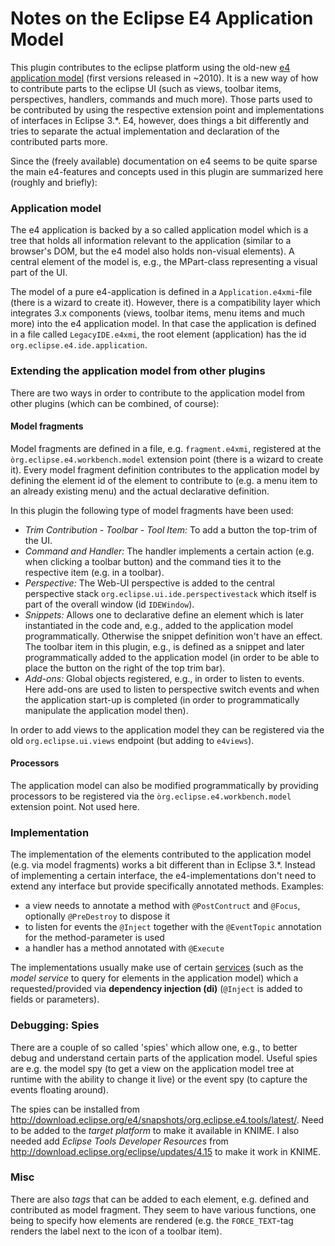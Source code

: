 # Notes on the Eclipse E4 Application Model

This plugin contributes to the eclipse platform using the old-new [e4 application model](https://wiki.eclipse.org/Eclipse4/RCP) (first versions released in ~2010).
It is a new way of how to contribute parts to the eclipse UI (such as views, toolbar items, perspectives, handlers, commands and much more).
Those parts used to be contributed by using the respective extension point and implementations of interfaces in Eclipse 3.*. E4, however, does things a bit differently and tries to separate the actual implementation and declaration of the contributed parts more.

Since the (freely available) documentation on e4 seems to be quite sparse the main e4-features and concepts used in this plugin are summarized here (roughly and briefly):

### Application model

The e4 application is backed by a so called application model which is a tree that holds all information relevant to the application (similar to a browser's DOM, but the e4 model also holds non-visual elements).
A central element of the model is, e.g., the MPart-class representing a visual part of the UI.

The model of a pure e4-application is defined in a `Application.e4xmi`-file (there is a wizard to create it). 
However, there is a compatibility layer which integrates 3.x components (views, toolbar items, menu items and much more) into the e4 application model. In that case the application is defined in a file called `LegacyIDE.e4xmi`, the root element (application) has the id `org.eclipse.e4.ide.application`.

### Extending the application model from other plugins

There are two ways in order to contribute to the application model from other plugins (which can be combined, of course):

####  Model fragments

Model fragments are defined in a file, e.g. `fragment.e4xmi`, registered at the `òrg.eclipse.e4.workbench.model` extension point (there is a wizard to create it). Every model fragment definition contributes to the application model by defining the element id of the element to contribute to (e.g. a menu item to an already existing menu) and the actual declarative definition.

In this plugin the following type of model fragments have been used:
* _Trim Contribution - Toolbar - Tool Item:_
To add a button the top-trim of the UI.
* _Command and Handler:_
The handler implements a certain action (e.g. when clicking a toolbar button) and the command ties it to the respective item (e.g. in a toolbar).
* _Perspective:_
The Web-UI perspective is added to the central perspective stack `org.eclipse.ui.ide.perspectivestack` which itself is part of the overall window (id `IDEWindow`).
* _Snippets:_ Allows one to declarative define an element which is later instantiated in the code and, e.g., added to the application model programmatically. Otherwise the snippet definition won't have an effect. The toolbar item in this plugin, e.g., is defined as a snippet and later programmatically added to the application model (in order to be able to place the button on the right of the top trim bar).
* _Add-ons:_
Global objects registered, e.g., in order to listen to events. Here add-ons are used to listen to perspective switch events and when the application start-up is completed (in order to programmatically manipulate the application model then).

In order to add views to the application model they can be registered via the old `org.eclipse.ui.views` endpoint (but adding to `e4views`).

#### Processors

The application model can also be modified programmatically by providing processors to be registered via the `òrg.eclipse.e4.workbench.model` extension point. Not used here.


### Implementation

The implementation of the elements contributed to the application model (e.g. via model fragments) works a bit different than in Eclipse 3.*. Instead of implementing a certain interface, the e4-implementations don't need to extend any interface but provide specifically annotated methods.
Examples:
* a view needs to annotate a method with `@PostContruct` and `@Focus`, optionally `@PreDestroy` to dispose it
* to listen for events the `@Inject` together with the `@EventTopic` annotation for the method-parameter is used
* a handler has a method annotated with `@Execute`

The implementations usually make use of certain [services](https://www.vogella.com/tutorials/Eclipse4Services/article.html) (such as the _model service_ to query for elements in the application model) which a requested/provided via **dependency injection (di)** (`@Inject` is added to fields or parameters).

### Debugging: Spies

There are a couple of so called 'spies' which allow one, e.g., to better debug and understand certain parts of the application model. Useful spies are e.g. the model spy (to get a view on the application model tree at runtime with the ability to change it live) or the event spy (to capture the events floating around).

The spies can be installed from http://download.eclipse.org/e4/snapshots/org.eclipse.e4.tools/latest/. Need to be added to the _target platform_ to make it available in KNIME. I also needed add _Eclipse Tools Developer Resources_  from http://download.eclipse.org/eclipse/updates/4.15 to make it work in KNIME.

### Misc

There are also _tags_ that can be added to each element, e.g. defined and contributed as model fragment. They seem to have various functions, one being to specify how elements are rendered (e.g. the `FORCE_TEXT`-tag renders the label next to the icon of a toolbar item).